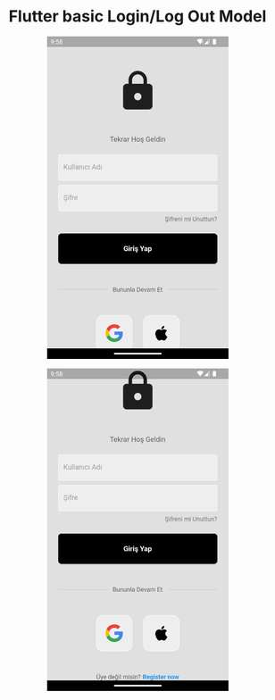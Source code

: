 <h1 align="center"> Flutter basic Login/Log Out Model </h1>

<p align="center">
  <img src="https://github.com/sametTonbul/login_logout_model/blob/master/Screenshot_1671357501.png" width="325" height="578" />
  
<p align="center">
  <img src="https://github.com/sametTonbul/login_logout_model/blob/master/Screenshot_1671357503.png" width="325" height="578" />

